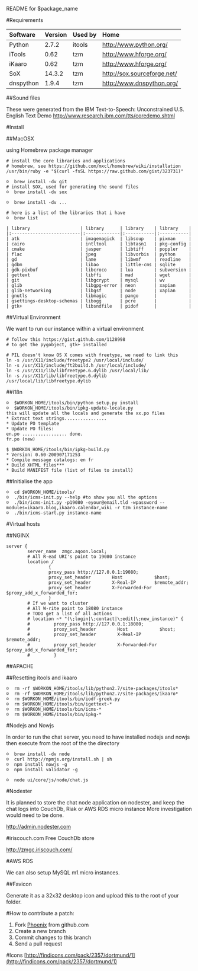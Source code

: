 README for $package_name

#Requirements

| Software  | Version | Used by | Home                        |
|:----------|:--------|:--------|:----------------------------|
| Python    | 2.7.2   | itools  | http://www.python.org/      |
| iTools    | 0.62    | tzm     | http://www.hforge.org/      |
| iKaaro    | 0.62    | tzm     | http://www.hforge.org/      |
| SoX       | 14.3.2  | tzm     | http://sox.sourceforge.net/ |
| dnspython | 1.9.4   | tzm     | http://www.dnspython.org/   |


##Sound files

These were generated from the IBM Text-to-Speech: Unconstrained U.S. English Text Demo http://www.research.ibm.com/tts/coredemo.shtml

#Install

##MacOSX

using Homebrew package manager

	# install the core libraries and applications
	# homebrew, see https://github.com/mxcl/homebrew/wiki/installation
	/usr/bin/ruby -e "$(curl -fsSL https://raw.github.com/gist/323731)"
	
	☺  brew install -dv git
	# install SOX, used for generating the sound files
	☺  brew install -dv sox
	
	☺  brew install -dv ...
	
	# here is a list of the libraries that i have
	☺  brew list
                                               
	| library                   | library      | library    | library    |
	|:--------------------------|:-------------|:-----------|:-----------|
	| atk                       | imagemagick  | libsoup    | pixman     |
	| cairo                     | intltool     | libtasn1   | pkg-config |
	| cmake                     | jasper       | libtiff    | poppler    |
	| flac                      | jpeg         | libvorbis  | python     |
	| gd                        | lame         | libwmf     | readline   |
	| gdbm                      | libao        | little-cms | sqlite     |
	| gdk-pixbuf                | libcroco     | lua        | subversion |
	| gettext                   | libffi       | mad        | wget       |
	| git                       | libgcrypt    | mysql      | wv         |
	| glib                      | libgpg-error | neon       | xapian     |
	| glib-networking           | libgsf       | node       | xapian     |
	| gnutls                    | libmagic     | pango      |            |
	| gsettings-desktop-schemas | libogg       | pcre       |            |
	| gtk+                      | libsndfile   | pidof      |            |

##Virtual Environment

We want to run our instance within a virtual environment
	
	# follow this https://gist.github.com/1128998
	# to get the pygobject, gtk+ installed
	
	# PIL doesn't know OS X comes with freetype, we need to link this
	ln -s /usr/X11/include/freetype2 /usr/local/include/ 
	ln -s /usr/X11/include/ft2build.h /usr/local/include/ 
	ln -s /usr/X11/lib/libfreetype.6.dylib /usr/local/lib/ 
	ln -s /usr/X11/lib/libfreetype.6.dylib /usr/local/lib/libfreetype.dylib

##i18n

	☺  $WORKON_HOME/itools/bin/python setup.py install
	☺  $WORKON_HOME/itools/bin/ipkg-update-locale.py
	this will update all the locals and generate the xx.po files
	* Extract text strings................
	* Update PO template 
	* Update PO files:
	en.po ................. done.
	fr.po (new)

	$ $WORKON_HOME/itools/bin/ipkg-build.py
	* Version: 0.60-200907171253
	* Compile message catalogs: en fr
	* Build XHTML files***
	* Build MANIFEST file (list of files to install)

##Initialise the app

	☺  cd $WORKON_HOME/itools/
	☺  ./bin/icms-init.py --help #to show you all the options
	☺  ./bin/icms-init.py -p19080 -eyour@email.tld -wpassword --modules=ikaaro.blog,ikaaro.calendar,wiki -r tzm instance-name
	☺  ./bin/icms-start.py instance-name

#Virtual hosts

##NGINX

    server {
            server_name  zmgc.aqoon.local;
            # All R-ead URI's point to 19080 instance
            location /
                    {
                    proxy_pass http://127.0.0.1:19080;
                    proxy_set_header        Host            $host;
                    proxy_set_header        X-Real-IP       $remote_addr;
                    proxy_set_header        X-Forwarded-For $proxy_add_x_forwarded_for;
                    }
			# If we want to cluster
            # All W-rite point to 18080 instance
            # TODO get a list of all actions
            # location ~* "(\;login|\;contact|\;edit|\;new_instance)" {
            #         proxy_pass http://127.0.0.1:18080;
            #         proxy_set_header        Host            $host;
            #         proxy_set_header        X-Real-IP       $remote_addr;
            #         proxy_set_header        X-Forwarded-For $proxy_add_x_forwarded_for;
            #         }

##APACHE

##Resetting itools and ikaaro

	☺  rm -rf $WORKON_HOME/itools/lib/python2.7/site-packages/itools*
	☺  rm -rf $WORKON_HOME/itools/lib/python2.7/site-packages/ikaaro*
	☺  rm $WORKON_HOME/itools/bin/iodf-greek.py 
	☺  rm $WORKON_HOME/itools/bin/igettext-*
	☺  rm $WORKON_HOME/itools/bin/icms-*
	☺  rm $WORKON_HOME/itools/bin/ipkg-*

#Nodejs and Nowjs

In order to run the chat server, you need to have installed nodejs and nowjs
then execute from the root of the the directory

	☺  brew install -dv node
	☺  curl http://npmjs.org/install.sh | sh
	☺  npm install nowjs -g
	☺  npm install validator -g

	☺  node ui/core/js/node/chat.js

#Nodester

It is planned to store the chat node application on nodester, and keep the chat logs into CouchDb, Riak or AWS RDS micro instance
More investigation would need to be done.

http://admin.nodester.com

#iriscouch.com
Free CouchDb store

http://zmgc.iriscouch.com/

#AWS RDS

We can also setup MySQL m1.micro instances.

##Favicon

Generate it as a 32x32 desktop icon and upload this to the root of your folder.

#How to contribute a patch:

1. Fork [Phoenix](https://github.com/nkhine/phoenix) from github.com
2. Create a new branch
3. Commit changes to this branch
4. Send a pull request

#Icons
[http://findicons.com/pack/2357/dortmund/1](http://findicons.com/pack/2357/dortmund/1)